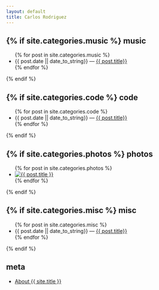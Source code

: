 ```yaml
---
layout: default
title: Carlos Rodriguez
---
```


{% if site.categories.music %}
music
-----

<ul class="posts">
{% for post in site.categories.music %}
<li>{{ post.date || date_to_string}} &mdash; <a href="{{ site.root }}{{ post.url }}">{{ post.title}}</a></li>
{% endfor %}
</ul>
{% endif %}

{% if site.categories.code %}
code
----

<ul class="posts">
{% for post in site.categories.code %}
<li>{{ post.date || date_to_string}} &mdash; <a href="{{ site.root }}{{ post.url }}">{{ post.title}}</a></li>
{% endfor %}
</ul>
{% endif %}

{% if site.categories.photos %}
photos
------

<ul class="photos">
{% for post in site.categories.photos %}
<li><a href="{{ site.root }}{{ post.url }}"><img alt="{{ post.title }}" src="{{ post.thumb}}" /></a></li>
{% endfor %}
</ul>
{% endif %}

{% if site.categories.misc %}
misc
----

<ul class="posts">
{% for post in site.categories.misc %}
<li>{{ post.date || date_to_string}} &mdash; <a href="{{ site.root }}{{ post.url }}">{{ post.title}}</a></li>
{% endfor %}
</ul>
{% endif %}

meta
----

<ul class="posts">
<li><a href="{{ site.baseurl }}README.html">About {{ site.title }}</a></li>
</ul>
